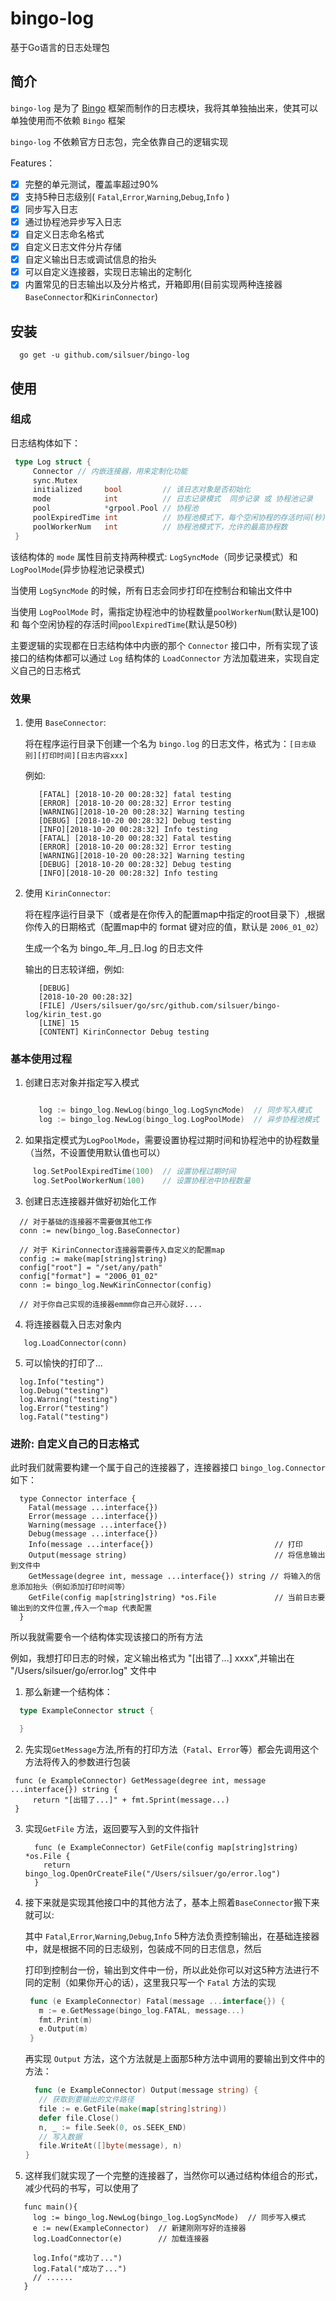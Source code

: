 # bingo-log

基于Go语言的日志处理包

## 简介

`bingo-log` 是为了 [Bingo](https://github.com/silsuer/bingo) 框架而制作的日志模块，我将其单独抽出来，使其可以单独使用而不依赖 `Bingo` 框架

`bingo-log` 不依赖官方日志包，完全依靠自己的逻辑实现

Features：

  - [x] 完整的单元测试，覆盖率超过90%
  - [x] 支持5种日志级别( `Fatal`,`Error`,`Warning`,`Debug`,`Info` )
  - [x] 同步写入日志
  - [x] 通过协程池异步写入日志
  - [x] 自定义日志命名格式
  - [x] 自定义日志文件分片存储
  - [x] 自定义输出日志或调试信息的抬头
  - [x] 可以自定义连接器，实现日志输出的定制化
  - [x] 内置常见的日志输出以及分片格式，开箱即用(目前实现两种连接器 `BaseConnector`和`KirinConnector`)

## 安装

```
  go get -u github.com/silsuer/bingo-log
```

## 使用

### 组成

日志结构体如下：

```go
 type Log struct {
	 Connector // 内嵌连接器，用来定制化功能
	 sync.Mutex
	 initialized     bool         // 该日志对象是否初始化
	 mode            int          // 日志记录模式  同步记录 或 协程池记录
	 pool            *grpool.Pool // 协程池
	 poolExpiredTime int          // 协程池模式下，每个空闲协程的存活时间(秒)
	 poolWorkerNum   int          // 协程池模式下，允许的最高协程数
 }
```

该结构体的 `mode` 属性目前支持两种模式: `LogSyncMode`（同步记录模式）和 `LogPoolMode`(异步协程池记录模式)

当使用 `LogSyncMode` 的时候，所有日志会同步打印在控制台和输出文件中

当使用 `LogPoolMode` 时，需指定协程池中的协程数量`poolWorkerNum`(默认是100) 和 每个空闲协程的存活时间`poolExpiredTime`(默认是50秒)

主要逻辑的实现都在日志结构体中内嵌的那个 `Connector` 接口中，所有实现了该接口的结构体都可以通过 `Log` 结构体的 `LoadConnector` 方法加载进来，实现自定义自己的日志格式

### 效果

1. 使用 `BaseConnector`:

   将在程序运行目录下创建一个名为 `bingo.log` 的日志文件，格式为：`[日志级别][打印时间][日志内容xxx]`

   例如:

   ```
      [FATAL] [2018-10-20 00:28:32] fatal testing
      [ERROR] [2018-10-20 00:28:32] Error testing
      [WARNING][2018-10-20 00:28:32] Warning testing
      [DEBUG] [2018-10-20 00:28:32] Debug testing
      [INFO][2018-10-20 00:28:32] Info testing
      [FATAL] [2018-10-20 00:28:32] Fatal testing
      [ERROR] [2018-10-20 00:28:32] Error testing
      [WARNING][2018-10-20 00:28:32] Warning testing
      [DEBUG] [2018-10-20 00:28:32] Debug testing
      [INFO][2018-10-20 00:28:32] Info testing
   ```

2. 使用 `KirinConnector`:

   将在程序运行目录下（或者是在你传入的配置map中指定的root目录下）,根据你传入的日期格式（配置map中的 format 键对应的值，默认是 `2006_01_02`）

   生成一个名为 bingo_年_月_日.log 的日志文件

   输出的日志较详细，例如:

   ```
      [DEBUG]
      [2018-10-20 00:28:32]
      [FILE] /Users/silsuer/go/src/github.com/silsuer/bingo-log/kirin_test.go
      [LINE] 15
      [CONTENT] KirinConnector Debug testing
   ```

### 基本使用过程

1. 创建日志对象并指定写入模式

   ```go

      log := bingo_log.NewLog(bingo_log.LogSyncMode)  // 同步写入模式
      log := bingo_log.NewLog(bingo_log.LogPoolMode)  // 异步协程池模式

   ```

2. 如果指定模式为`LogPoolMode`，需要设置协程过期时间和协程池中的协程数量（当然，不设置使用默认值也可以）

  ```go
       log.SetPoolExpiredTime(100)  // 设置协程过期时间
       log.SetPoolWorkerNum(100)    // 设置协程池中协程数量
  ```

3. 创建日志连接器并做好初始化工作

  ```
    // 对于基础的连接器不需要做其他工作
    conn := new(bingo_log.BaseConnector)

    // 对于 KirinConnector连接器需要传入自定义的配置map
    config := make(map[string]string)
    config["root"] = "/set/any/path"
    config["format"] = "2006_01_02"
    conn := bingo_log.NewKirinConnector(config)

    // 对于你自己实现的连接器emmm你自己开心就好....
  ```

4. 将连接器载入日志对象内

  ```
     log.LoadConnector(conn)
  ```

5. 可以愉快的打印了...

  ```
    log.Info("testing")
    log.Debug("testing")
    log.Warning("testing")
    log.Error("testing")
    log.Fatal("testing")
  ```


### 进阶: 自定义自己的日志格式

此时我们就需要构建一个属于自己的连接器了，连接器接口 `bingo_log.Connector` 如下：

```
  type Connector interface {
  	Fatal(message ...interface{})
  	Error(message ...interface{})
  	Warning(message ...interface{})
  	Debug(message ...interface{})
  	Info(message ...interface{})                           // 打印
  	Output(message string)                                 // 将信息输出到文件中
  	GetMessage(degree int, message ...interface{}) string // 将输入的信息添加抬头（例如添加打印时间等）
  	GetFile(config map[string]string) *os.File             // 当前日志要输出到的文件位置,传入一个map 代表配置
  }
```

所以我就需要令一个结构体实现该接口的所有方法

例如，我想打印日志的时候，定义输出格式为 "[出错了...] xxxx",并输出在 "/Users/silsuer/go/error.log" 文件中

1. 那么新建一个结构体：

 ```go
   type ExampleConnector struct {

   }
 ```

2. 先实现`GetMessage`方法,所有的打印方法（`Fatal`、`Error`等）都会先调用这个方法将传入的参数进行包装

  ```
   func (e ExampleConnector) GetMessage(degree int, message ...interface{}) string {
	   return "[出错了...]" + fmt.Sprint(message...)
   }
  ```

3. 实现`GetFile` 方法，返回要写入到的文件指针

   ```
     func (e ExampleConnector) GetFile(config map[string]string) *os.File {
	   return bingo_log.OpenOrCreateFile("/Users/silsuer/go/error.log")
     }
   ```

4. 接下来就是实现其他接口中的其他方法了，基本上照着`BaseConnector`搬下来就可以:

   其中 `Fatal`,`Error`,`Warning`,`Debug`,`Info` 5种方法负责控制输出，在基础连接器中，就是根据不同的日志级别，包装成不同的日志信息，然后

   打印到控制台一份，输出到文件中一份，所以此处你可以对这5种方法进行不同的定制（如果你开心的话），这里我只写一个 `Fatal` 方法的实现

   ```go
    func (e ExampleConnector) Fatal(message ...interface{}) {
   	  m := e.GetMessage(bingo_log.FATAL, message...)
   	  fmt.Print(m)
   	  e.Output(m)
    }
   ```

   再实现 `Output` 方法，这个方法就是上面那5种方法中调用的要输出到文件中的方法：

   ```go
     func (e ExampleConnector) Output(message string) {
   	  // 获取到要输出的文件路径
   	  file := e.GetFile(make(map[string]string))
   	  defer file.Close()
   	  n, _ := file.Seek(0, os.SEEK_END)
   	  // 写入数据
   	  file.WriteAt([]byte(message), n)
   }
   ```

5. 这样我们就实现了一个完整的连接器了，当然你可以通过结构体组合的形式，减少代码的书写，可以使用了

```
   func main(){
     log := bingo_log.NewLog(bingo_log.LogSyncMode)  // 同步写入模式
     e := new(ExampleConnector)  // 新建刚刚写好的连接器
     log.LoadConnector(e)        // 加载连接器

     log.Info("成功了...")
     log.Fatal("成功了...")
     // ......
   }
```














